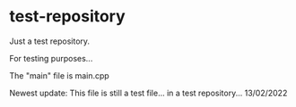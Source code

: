# test-repository
Just a test repository.

For testing purposes...

The "main" file is main.cpp

Newest update:
This file is still a test file... in a test repository... 13/02/2022

